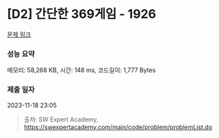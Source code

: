 # [D2] 간단한 369게임 - 1926 

[문제 링크](https://swexpertacademy.com/main/code/problem/problemDetail.do?contestProbId=AV5PTeo6AHUDFAUq) 

### 성능 요약

메모리: 58,268 KB, 시간: 148 ms, 코드길이: 1,777 Bytes

### 제출 일자

2023-11-18 23:05



> 출처: SW Expert Academy, https://swexpertacademy.com/main/code/problem/problemList.do